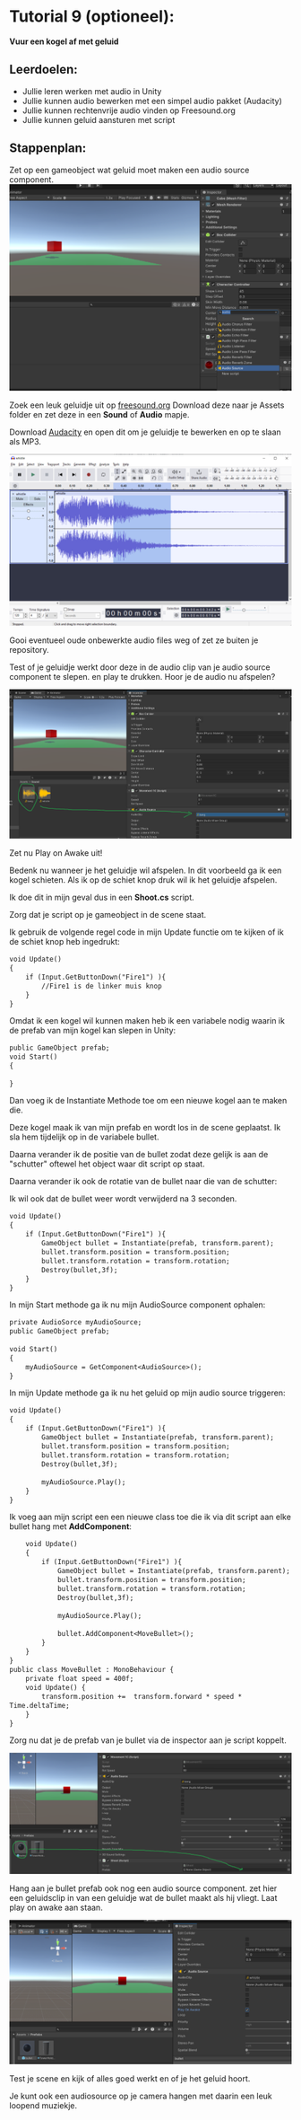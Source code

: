# Tutorial 9 (optioneel):

**Vuur een kogel af met geluid**

## Leerdoelen:

- Jullie leren werken met audio in Unity
- Jullie kunnen audio bewerken met een simpel audio pakket (Audacity)
- Jullie kunnen rechtenvrije audio vinden op Freesound.org
- Jullie kunnen geluid aansturen met script

## Stappenplan:

Zet op een gameobject wat geluid moet maken een audio source component.
![audio source](../tutorial_gfx/09_audio_source.png)

Zoek een leuk geluidje uit op [freesound.org](https://freesound.org/) Download deze naar je Assets folder en zet deze in een **Sound** of **Audio** mapje.

Download [Audacity](https://www.audacityteam.org/) en open dit om je geluidje te bewerken en op te slaan als MP3.

![audacity](../tutorial_gfx/09_audacity.png)

Gooi eventueel oude onbewerkte audio files weg of zet ze buiten je repository.

Test of je geluidje werkt door deze in de audio clip van je audio source component te slepen. en play te drukken. Hoor je de audio nu afspelen?

![drag clip](../tutorial_gfx/09_drag_clip.png)

Zet nu Play on Awake uit!

Bedenk nu wanneer je het geluidje wil afspelen. In dit voorbeeld ga ik een kogel schieten. Als ik op de schiet knop druk wil ik het geluidje afspelen.

Ik doe dit in mijn geval dus in een **Shoot.cs** script.

Zorg dat je script op je gameobject in de scene staat.

Ik gebruik de volgende regel code in mijn Update functie om te kijken of ik de schiet knop heb ingedrukt:

```
void Update()
{
    if (Input.GetButtonDown("Fire1") ){
        //Fire1 is de linker muis knop
    }
}
```

Omdat ik een kogel wil kunnen maken heb ik een variabele nodig waarin ik de prefab van mijn kogel kan slepen in Unity:

```
public GameObject prefab;
void Start()
{

}
```

Dan voeg ik de Instantiate Methode toe om een nieuwe kogel aan te maken die.

Deze kogel maak ik van mijn prefab en wordt los in de scene geplaatst. Ik sla hem tijdelijk op in de variabele bullet.

Daarna verander ik de positie van de bullet zodat deze gelijk is aan de "schutter" oftewel het object waar dit script op staat.

Daarna verander ik ook de rotatie van de bullet naar die van de schutter:

Ik wil ook dat de bullet weer wordt verwijderd na 3 seconden.

```
void Update()
{
    if (Input.GetButtonDown("Fire1") ){
        GameObject bullet = Instantiate(prefab, transform.parent);
        bullet.transform.position = transform.position;
        bullet.transform.rotation = transform.rotation;
        Destroy(bullet,3f);
    }
}
```

In mijn Start methode ga ik nu mijn AudioSource component ophalen:

```
private AudioSorce myAudioSource;
public GameObject prefab;

void Start()
{
    myAudioSource = GetComponent<AudioSource>();
}
```

In mijn Update methode ga ik nu het geluid op mijn audio source triggeren:

```
void Update()
{
    if (Input.GetButtonDown("Fire1") ){
        GameObject bullet = Instantiate(prefab, transform.parent);
        bullet.transform.position = transform.position;
        bullet.transform.rotation = transform.rotation;
        Destroy(bullet,3f);

        myAudioSource.Play();
    }
}
```

Ik voeg aan mijn script een een nieuwe class toe die ik via dit script aan elke bullet hang met **AddComponent**:

```
    void Update()
    {
        if (Input.GetButtonDown("Fire1") ){
            GameObject bullet = Instantiate(prefab, transform.parent);
            bullet.transform.position = transform.position;
            bullet.transform.rotation = transform.rotation;
            Destroy(bullet,3f);

            myAudioSource.Play();

            bullet.AddComponent<MoveBullet>();
        }
    }
}
public class MoveBullet : MonoBehaviour {
    private float speed = 400f;
    void Update() {
        transform.position +=  transform.forward * speed * Time.deltaTime;
    }
}
```

Zorg nu dat je de prefab van je bullet via de inspector aan je script koppelt.

![bullet prefab](../tutorial_gfx/09_bullet.png)

Hang aan je bullet prefab ook nog een audio source component.
zet hier een geluidsclip in van een geluidje wat de bullet maakt als hij vliegt.
Laat play on awake aan staan.

![play on awake](../tutorial_gfx/09_bullet_sound.png)

Test je scene en kijk of alles goed werkt en of je het geluid hoort.

Je kunt ook een audiosource op je camera hangen met daarin een leuk loopend muziekje.
